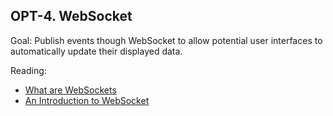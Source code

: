 ## OPT-4. WebSocket

Goal: Publish events though WebSocket to allow potential user interfaces to automatically update their displayed data.

Reading:

 - [What are WebSockets](https://pusher.com/websockets)
 - [An Introduction to WebSocket](https://blog.teamtreehouse.com/an-introduction-to-websockets)